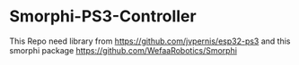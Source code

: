 # Smorphi-PS3-Controller
  This Repo need library from https://github.com/jvpernis/esp32-ps3
  and this smorphi package https://github.com/WefaaRobotics/Smorphi
